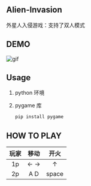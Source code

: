 ## Alien-Invasion

外星人入侵游戏：支持了双人模式

## DEMO

![gif](images\demo.gif)

## Usage

1. python 环境

2. pygame 库

   ```python
   pip install pygame
   ```

## HOW TO PLAY

| 玩家 | 移动  | 开火  |
| :--: | :---: | :---: |
|  1p  |  ← →  |   ↑   |
|  2p  | A   D | space |

